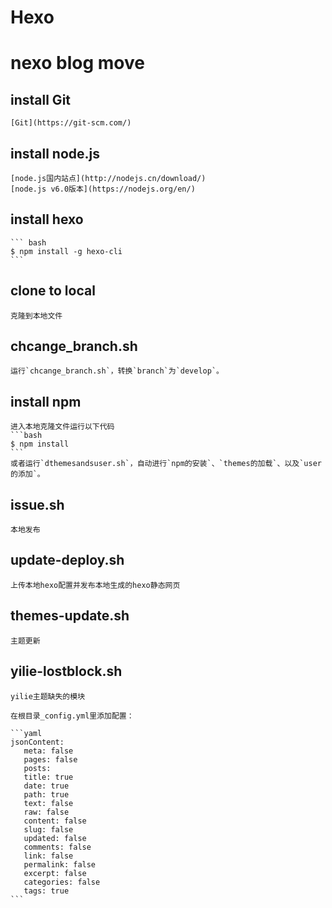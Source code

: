 # Hexo

# nexo blog move
## install Git
	[Git](https://git-scm.com/)

## install node.js
	[node.js国内站点](http://nodejs.cn/download/)
	[node.js v6.0版本](https://nodejs.org/en/)

## install hexo

	``` bash
	$ npm install -g hexo-cli
	```
	
## clone to local
	克隆到本地文件

## chcange_branch.sh
	运行`chcange_branch.sh`，转换`branch`为`develop`。

## install npm
	进入本地克隆文件运行以下代码
	```bash
	$ npm install
	```
	或者运行`dthemesandsuser.sh`，自动进行`npm的安装`、`themes的加载`、以及`user的添加`。

## issue.sh
	本地发布

## update-deploy.sh
	上传本地hexo配置并发布本地生成的hexo静态网页

## themes-update.sh
	主题更新

## yilie-lostblock.sh
	yilie主题缺失的模块

	在根目录_config.yml里添加配置：

	```yaml
	jsonContent:
	   meta: false
	   pages: false
	   posts:
	   title: true
	   date: true
	   path: true
	   text: false
	   raw: false
	   content: false
	   slug: false
	   updated: false
	   comments: false
	   link: false
	   permalink: false
	   excerpt: false
	   categories: false
	   tags: true
	```